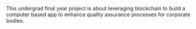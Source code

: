 This undergrad final year project is about leveraging blockchain to build a computer based app to enhance quality assurance processes for corporate bodies.
